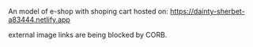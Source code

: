 An model of e-shop with shoping cart 
hosted on: https://dainty-sherbet-a83444.netlify.app

external image links are being blocked by CORB.

